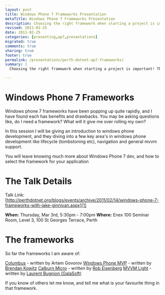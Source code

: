 ```yaml
---
layout: post
title: Windows Phone 7 Frameworks Presentation
metaTitle: Windows Phone 7 Frameworks Presentation
description: Choosing the right framework when starting a project is important! They can greatly help, or hinder you. Find out what each framework offers.
revised: 2011-02-25
date: 2011-02-25
categories: [presenting,wp7,presentations]
migrated: true
comments: true
sharing: true
footer: true
permalink: /presentations/perth-dotnet-wp7-frameworks/
summary: | 
  Choosing the right framework when starting a project is important! They can greatly help, or hinder you. Find out what each framework offers.

---
```

# Windows Phone 7 Frameworks

Windows phone 7 frameworks have been popping up quite rapidly, and I have found each has benefits and drawbacks. You may be asking questions like, do I need a framework? What will it give me over rolling my own?

In this session I will be giving an introduction to windows phone development, and they diving into a few key area's in windows phone development like lifecycle (tombstoning etc), navigation and general mvvm support.

You will leave knowing much more about Windows Phone 7 dev, and how to select the framework for your application

# The Talk Details
Talk Link: [http://perthdotnet.org/blogs/events/archive/2011/02/14/windows-phone-7-frameworks-with-jake-ginnivan.aspx][1]

**When:** Thursday, Mar 3rd, 5:30pm - 7:00pm
**Where:** Enex 100 Seminar Room, Level 3, 100 St Georges Terrace, Perth

# The frameworks
So far the frameworks I am aware of:

[Columbus][2] - written by Artem Govorov
[Windows Phone MVP][3] - written by [Brendan Kowitz][4]
[Calburn Micro][5] - written by [Rob Eisenberg][6]
[MVVM Light][7] - written by [Laurent Bugnion (GalaSoft)][8]

If you know of others let me know, and tell me what is your favourite thing in that framework.

  [1]: http://perthdotnet.org/blogs/events/archive/2011/02/14/windows-phone-7-frameworks-with-jake-ginnivan.aspx
  [2]: http://columbus.codeplex.com/
  [3]: http://windowsphonemvp.codeplex.com/
  [4]: http://www.kowitz.net/
  [5]: http://caliburnmicro.codeplex.com/
  [6]: http://robeisenberg.com/Work.aspx
  [7]: http://mvvmlight.codeplex.com/
  [8]: http://www.galasoft.ch/contact_en.html